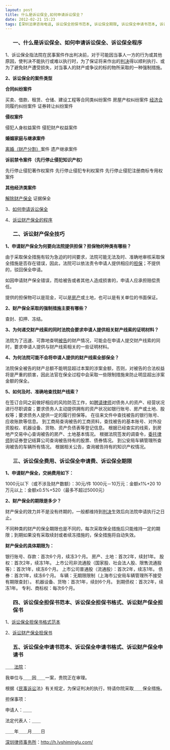 ```yaml
---
layout: post
title: 什么是诉讼保全,如何申请诉讼保全？
date: 2012-02-21 15:23
tags: [深圳法律咨询电话, 诉讼保全担保书范本, 诉讼保全期限, 诉讼保全申请书范本, 诉讼保全申请费, 诉讼保全程序, 诉讼保全费用, 诉讼财产保全担保书, 诉讼财产保全申请书, 财产保全]
---
```

<ol>
<h3>一、什么是诉讼保全、如何申请诉讼保全、诉讼保全程序</h3>
</ol>
1、诉讼保全指法院在民事案件作出判决前，对于可能因当事人一方的行为或其他原因，使判决不能执行或难以执行时，为了保证将来作出的<a href="http://h.lvshiminglu.com/law/724.html" target="_blank">判决</a>得以顺利执行、或为了避免财产遭受损失，对当事人的财产或争议的标的物所采取的一种强制措施。

<strong>2、诉讼保全的案件类型</strong>

<strong>合同纠纷案件</strong>

买卖、借款、租赁、仓储、建设工程等合同类纠纷案件
房屋产权纠纷案件
<a href="http://h.lvshiminglu.com/law/496.html" target="_blank">经济合</a>同履约纠纷案件
证券转让纠纷案件

<strong>侵权案件</strong>

侵犯人身权益案件
侵犯财产权益案件

<strong>婚姻家庭与继承案件</strong>

<a href="http://h.lvshiminglu.com/law/167.html" target="_blank">离婚（财产分割）</a>案件
遗产继承案件

<strong>诉前禁令案件（先行停止侵犯知识产权）</strong>

先行停止侵犯著作权案件
先行停止侵犯专利权案件
先行停止侵犯注册商标专用权案件

<strong>其他经济类案件</strong>

<a href="http://h.lvshiminglu.com/law/809.html" target="_blank">解除财产保全</a>
证据保全

3、<a href="http://h.lvshiminglu.com/law/808.html" target="_blank">如何申请诉讼保全</a>

4、<a href="http://h.lvshiminglu.com/law/807.html" target="_blank">诉讼财产保全的程序</a>
<ol>
<h3>二、诉讼财产保全技巧</h3>
</ol>
<strong>1、申请财产保全为何要向法院提供担保？担保物的种类有哪些？</strong>

由于采取保全措施有较为急迫的时间要求，法院可能无法及时、准确地审核采取保全措施是否存在错误，因此，法院可以依法责令申请人提供相应的<a href="http://h.lvshiminglu.com/law/288.html" target="_blank">担保</a>；不提供的，驳回保全申请。

如因申请财产保全错误，而给被告或者其他人造成损害的，申请人应承担赔偿责任。

提供的担保物可以是现金，可以是<a href="http://h.lvshiminglu.com/law/category/estate" target="_blank">房产</a>或土地，也可以是有关单位的书面保证。

<strong>2、财产保全采取的强制措施主要有哪些？</strong>

查封、扣押、冻结。

<strong>3、为何递交财产线索的同时法院会要求申请人提供相关财产线索的证明材料？</strong>

法院为了迅速、可靠地查明<a href="http://h.lvshiminglu.com/law/718.html" target="_blank">被告</a>的财产情况，可能会在申请人提交财产线索的同时，要求申请人提供与财产线索相关的一些证明材料。

<strong>4、为何法院可能不会将申请人提供的财产线索全部保全？</strong>

法院保全被告的财产总额不能明显超过本案的涉案金额，否则，对被告的合法权益将是严重的损害，因此法官在保全过程中会采取一些限制措施来防止明显超出涉案金额的保全。

<strong>5、如何及时、准确地查找财产线索？</strong>

在签订合同之前做好相应的风险防范工作，如<a href="http://h.lvshiminglu.com/law/329.html" target="_blank">聘请律师</a>对债务人的资产、经营状况进行尽职调查；要求债务人主动提供拥有的资产状况如银行账号、房产或土地、股权等；要求债务人提供一定的履行担保等。
在往来文件中查找被告的银行账号、应收账款等信息。
到工商局查询被告的工商资料，查找被告的基本账号、对外投资股权、机器设备、货物、资产负债表等登记信息。
根据已经查实的线索，到房地产交易中心查询被告的房产、土地基本情况。
根据法院签发的调查令，<a href="http://h.lvshiminglu.com/law/683.html" target="_blank">委托律师</a>到证券登记结算公司查询被告持有的股票、债券情况。
到公安局车辆管理所查询被告的车辆所有情况。
根据相关公告，查询被告持有的知识产权情况。
<ol>
<h3>三、诉讼保全费用、诉讼保全申请费、诉讼保全期限</h3>
</ol>
<strong>1、申请财产保全，交纳费用如下：</strong>

1000元以下（或不涉及财产数额）：30元/件
1000元－10万元：金额x1%+20
10万元以上：金额x0.5%+520（最多不超过5000元）

<strong>2、财产保全的期限是多少？</strong>

财产保全的效力并不是没有终期的，一般都维持到<a href="http://h.lvshiminglu.com/law/639.html" target="_blank">判决</a>生效后向法院申请执行之日止。

不同种类的财产的保全期限也是不同的，每次采取保全措施后只能维持一定的期限；到期如果没有采取续封或者续冻措施的，保全措施将自动失效。

<strong>财产保全的具体期限为：</strong>

银行账号、存款：首次6个月，续冻3个月。
房产、土地：首次2年，续封1年。
股权：首次2年，续冻1年。
上市公司非流通股（国家股、社会法人股、限售流通股等）：首次1年，续冻6个月。
上市公司普通股（流通股）：首次2年，续冻1年。
债券：首次1年，续冻6个月。
车辆：无期限限制（上海市公安局车辆管理所不接受有期限查封）。
机器设备、货物：首次1年，续封6个月。
到期债权：首次2年，续冻1年。
专利、商标权：每次6个月。
<ol>
<h3>四、诉讼保全担保书范本、诉讼保全担保书格式、诉讼财产保全担保书</h3>
</ol>
1、<a href="http://www.9ask.cn/blog/user/gslshe/archives/2007/28143.html" target="_blank">诉讼保全担保书格式范本</a>

2、<a href="http://baike.baidu.com/view/204434.htm" target="_blank">诉讼财产保全担保书</a>
<ol>
<h3>五、诉讼保全申请书范本、诉讼保全申请书格式、诉讼财产保全申请书</h3>
</ol>
＿＿<a href="http://h.lvshiminglu.com/law/752.html" target="_blank">法院</a>：

我单位与＿＿因＿＿一案，贵院正在审理。

根据《<a href="http://h.lvshiminglu.com/law/778.html" target="_blank">民事诉讼</a>法》有关规定，为保证判决的执行，特请你院采取＿＿保全措施。

担保事项：

申请人：＿＿

法定代表人：＿＿

＿＿年＿＿月＿＿日

<a href="http://h.lvshiminglu.com/">深圳律师事务所</a>：<a href="http://h.lvshiminglu.com/">http://h.lvshiminglu.com/</a>

